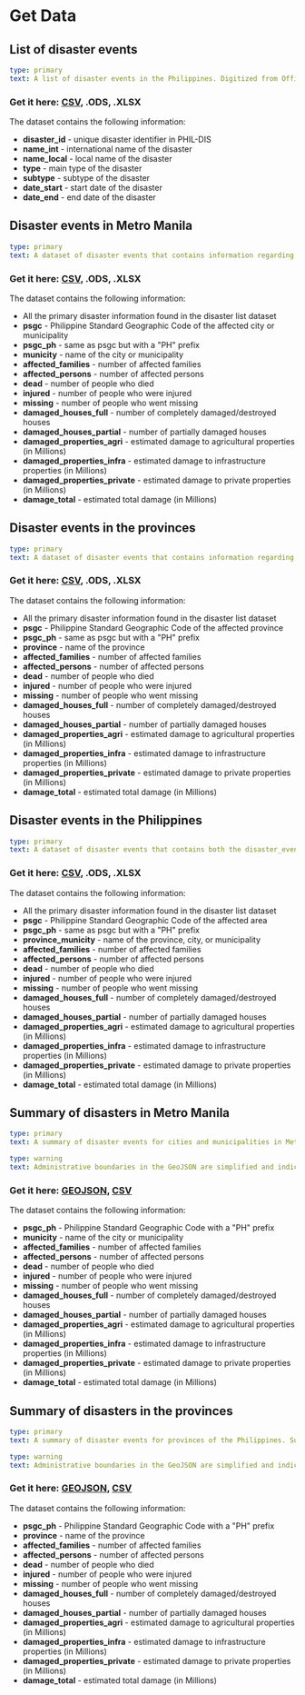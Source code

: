 # Get Data

## List of disaster events

```yaml remark
type: primary
text: A list of disaster events in the Philippines. Digitized from Office of Civil Defense reports
```
### Get it here: [CSV](../data/tabular/disasters_list_all.csv), .ODS, .XLSX

The dataset contains the following information:

 - **disaster_id** - unique disaster identifier in PHIL-DIS
 - **name_int** - international name of the disaster
 - **name_local** - local name of the disaster
 - **type** - main type of the disaster
 - **subtype** - subtype of the disaster
 - **date_start** - start date of the disaster
 - **date_end** - end date of the disaster
 

## Disaster events in Metro Manila

```yaml remark
type: primary
text: A dataset of disaster events that contains information regarding affected areas in Metro Manila. Digitized from Office of Civil Defense reports.
```
### Get it here: [CSV](../data/tabular/disasters_events_ncr.csv), .ODS, .XLSX

The dataset contains the following information:
- All the primary disaster information found in the disaster list dataset
- **psgc** - Philippine Standard Geographic Code of the affected city or municipality
- **psgc_ph** - same as psgc but with a "PH" prefix
- **municity** - name of the city or municipality
- **affected_families**	- number of affected families
- **affected_persons** - number of affected persons
- **dead** - number of people who died
- **injured** - number of people who were injured
- **missing** - number of people who went missing
- **damaged_houses_full** - number of completely damaged/destroyed houses
- **damaged_houses_partial** - number of partially damaged houses
- **damaged_properties_agri** - estimated damage to agricultural properties (in Millions)
- **damaged_properties_infra** - estimated damage to infrastructure properties (in Millions)	
- **damaged_properties_private** - estimated damage to private properties (in Millions)
- **damage_total** - estimated total damage (in Millions)


## Disaster events in the provinces

```yaml remark
type: primary
text: A dataset of disaster events that contains information regarding affected provinces. Digitized from Office of Civil Defense reports.
```
### Get it here: [CSV](../data/tabular/disasters_events_provinces.csv), .ODS, .XLSX

The dataset contains the following information:
- All the primary disaster information found in the disaster list dataset
- **psgc** - Philippine Standard Geographic Code of the affected province
- **psgc_ph** - same as psgc but with a "PH" prefix
- **province** - name of the province
- **affected_families**	- number of affected families
- **affected_persons** - number of affected persons
- **dead** - number of people who died
- **injured** - number of people who were injured
- **missing** - number of people who went missing
- **damaged_houses_full** - number of completely damaged/destroyed houses
- **damaged_houses_partial** - number of partially damaged houses
- **damaged_properties_agri** - estimated damage to agricultural properties (in Millions)
- **damaged_properties_infra** - estimated damage to infrastructure properties (in Millions)	
- **damaged_properties_private** - estimated damage to private properties (in Millions)
- **damage_total** - estimated total damage (in Millions)


## Disaster events in the Philippines

```yaml remark
type: primary
text: A dataset of disaster events that contains both the disaster_events_provinces and disaster_events_ncr data. Digitized from Office of Civil Defense reports.
```
### Get it here: [CSV](../data/tabular/disasters_events_all.csv), .ODS, .XLSX

The dataset contains the following information:
- All the primary disaster information found in the disaster list dataset
- **psgc** - Philippine Standard Geographic Code of the affected area
- **psgc_ph** - same as psgc but with a "PH" prefix
- **province_municity** - name of the province, city, or municipality
- **affected_families**	- number of affected families
- **affected_persons** - number of affected persons
- **dead** - number of people who died
- **injured** - number of people who were injured
- **missing** - number of people who went missing
- **damaged_houses_full** - number of completely damaged/destroyed houses
- **damaged_houses_partial** - number of partially damaged houses
- **damaged_properties_agri** - estimated damage to agricultural properties (in Millions)
- **damaged_properties_infra** - estimated damage to infrastructure properties (in Millions)	
- **damaged_properties_private** - estimated damage to private properties (in Millions)
- **damage_total** - estimated total damage (in Millions)


## Summary of disasters in Metro Manila

```yaml remark
type: primary
text: A summary of disaster events for cities and municipalities in Metro Manila. Summarized from disaster_events_ncr data.
```
```yaml remark
type: warning
text: Administrative boundaries in the GeoJSON are simplified and indicative. You can use the CSV file to join the data to your own vector files.
```

### Get it here: [GEOJSON](../data/spatial/phildis_ncr.geojson), [CSV](../data/tabular/disasters_summary_ncr.csv)

The dataset contains the following information:
- **psgc_ph** - Philippine Standard Geographic Code with a "PH" prefix
- **municity** - name of the city or municipality
- **affected_families**	- number of affected families
- **affected_persons** - number of affected persons
- **dead** - number of people who died
- **injured** - number of people who were injured
- **missing** - number of people who went missing
- **damaged_houses_full** - number of completely damaged/destroyed houses
- **damaged_houses_partial** - number of partially damaged houses
- **damaged_properties_agri** - estimated damage to agricultural properties (in Millions)
- **damaged_properties_infra** - estimated damage to infrastructure properties (in Millions)	
- **damaged_properties_private** - estimated damage to private properties (in Millions)
- **damage_total** - estimated total damage (in Millions)


## Summary of disasters in the provinces

```yaml remark
type: primary
text: A summary of disaster events for provinces of the Philippines. Summarized from disaster_events_provinces data.
```
```yaml remark
type: warning
text: Administrative boundaries in the GeoJSON are simplified and indicative. You can use the CSV file to join the data to your own vector files.
```

### Get it here: [GEOJSON](../data/spatial/phildis_provinces.geojson), [CSV](../data/tabular/disasters_summary_provinces.csv)

The dataset contains the following information:
- **psgc_ph** - Philippine Standard Geographic Code with a "PH" prefix
- **province** - name of the province
- **affected_families**	- number of affected families
- **affected_persons** - number of affected persons
- **dead** - number of people who died
- **injured** - number of people who were injured
- **missing** - number of people who went missing
- **damaged_houses_full** - number of completely damaged/destroyed houses
- **damaged_houses_partial** - number of partially damaged houses
- **damaged_properties_agri** - estimated damage to agricultural properties (in Millions)
- **damaged_properties_infra** - estimated damage to infrastructure properties (in Millions)	
- **damaged_properties_private** - estimated damage to private properties (in Millions)
- **damage_total** - estimated total damage (in Millions)
